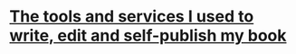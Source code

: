 # [The tools and services I used to write, edit and self-publish my book](https://kerkour.com/book-self-publishing-pandoc)
